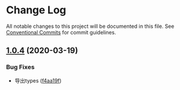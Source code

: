 # Change Log

All notable changes to this project will be documented in this file.
See [Conventional Commits](https://conventionalcommits.org) for commit guidelines.

## [1.0.4](https://github.com/xiaomaer/MeUI/compare/@xiaomaer/checkbox@1.0.3...@xiaomaer/checkbox@1.0.4) (2020-03-19)


### Bug Fixes

* 导出types ([f4aa19f](https://github.com/xiaomaer/MeUI/commit/f4aa19f84b01ab102bc6dd77614f12b981c19e86))
